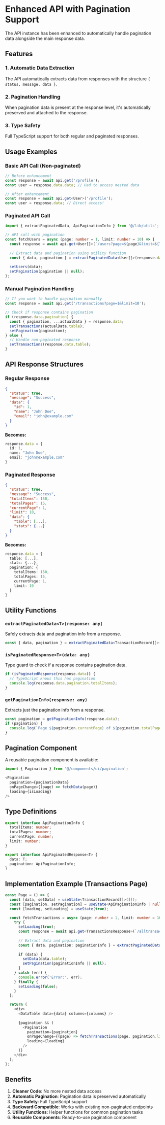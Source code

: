# Enhanced API with Pagination Support

The API instance has been enhanced to automatically handle pagination data alongside the main response data.

## Features

### 1. **Automatic Data Extraction**
The API automatically extracts data from responses with the structure `{ status, message, data }`.

### 2. **Pagination Handling**
When pagination data is present at the response level, it's automatically preserved and attached to the response.

### 3. **Type Safety**
Full TypeScript support for both regular and paginated responses.

## Usage Examples

### Basic API Call (Non-paginated)
```typescript
// Before enhancement
const response = await api.get('/profile');
const user = response.data.data; // Had to access nested data

// After enhancement
const response = await api.get<User>('/profile');
const user = response.data; // Direct access!
```

### Paginated API Call
```typescript
import { extractPaginatedData, ApiPaginationInfo } from '@/lib/utils';

// API call with pagination
const fetchUsers = async (page: number = 1, limit: number = 10) => {
  const response = await api.get<User[]>(`/users?page=${page}&limit=${limit}`);
  
  // Extract data and pagination using utility function
  const { data, pagination } = extractPaginatedData<User[]>(response.data);
  
  setUsers(data);
  setPagination(pagination || null);
};
```

### Manual Pagination Handling
```typescript
// If you want to handle pagination manually
const response = await api.get('/transactions?page=1&limit=10');

// Check if response contains pagination
if (response.data.pagination) {
  const { pagination, ...actualData } = response.data;
  setTransactions(actualData.table);
  setPagination(pagination);
} else {
  // Handle non-paginated response
  setTransactions(response.data.table);
}
```

## API Response Structures

### Regular Response
```json
{
  "status": true,
  "message": "Success",
  "data": {
    "id": 1,
    "name": "John Doe",
    "email": "john@example.com"
  }
}
```

**Becomes:**
```typescript
response.data = {
  id: 1,
  name: "John Doe",
  email: "john@example.com"
}
```

### Paginated Response
```json
{
  "status": true,
  "message": "Success",
  "totalItems": 150,
  "totalPages": 15,
  "currentPage": 1,
  "limit": 10,
  "data": {
    "table": [...],
    "stats": {...}
  }
}
```

**Becomes:**
```typescript
response.data = {
  table: [...],
  stats: {...},
  pagination: {
    totalItems: 150,
    totalPages: 15,
    currentPage: 1,
    limit: 10
  }
}
```

## Utility Functions

### `extractPaginatedData<T>(response: any)`
Safely extracts data and pagination info from a response.

```typescript
const { data, pagination } = extractPaginatedData<TransactionRecord[]>(response.data);
```

### `isPaginatedResponse<T>(data: any)`
Type guard to check if a response contains pagination data.

```typescript
if (isPaginatedResponse(response.data)) {
  // TypeScript knows this has pagination
  console.log(response.data.pagination.totalItems);
}
```

### `getPaginationInfo(response: any)`
Extracts just the pagination info from a response.

```typescript
const pagination = getPaginationInfo(response.data);
if (pagination) {
  console.log(`Page ${pagination.currentPage} of ${pagination.totalPages}`);
}
```

## Pagination Component

A reusable pagination component is available:

```typescript
import { Pagination } from '@/components/ui/pagination';

<Pagination
  pagination={paginationData}
  onPageChange={(page) => fetchData(page)}
  loading={isLoading}
/>
```

## Type Definitions

```typescript
export interface ApiPaginationInfo {
  totalItems: number;
  totalPages: number;
  currentPage: number;
  limit: number;
}

export interface ApiPaginatedResponse<T> {
  data: T;
  pagination: ApiPaginationInfo;
}
```

## Implementation Example (Transactions Page)

```typescript
const Page = () => {
  const [data, setData] = useState<TransactionRecord[]>([]);
  const [pagination, setPagination] = useState<ApiPaginationInfo | null>(null);
  const [loading, setLoading] = useState(true);

  const fetchTransactions = async (page: number = 1, limit: number = 10) => {
    try {
      setLoading(true);
      const response = await api.get<TransactionsResponse>(`/alltransaction?page=${page}&limit=${limit}`);
      
      // Extract data and pagination
      const { data, pagination: paginationInfo } = extractPaginatedData<TransactionsResponse>(response.data);
      
      if (data) {
        setData(data.table);
        setPagination(paginationInfo || null);
      }
    } catch (err) {
      console.error('Error:', err);
    } finally {
      setLoading(false);
    }
  };

  return (
    <div>
      <DataTable data={data} columns={columns} />
      
      {pagination && (
        <Pagination
          pagination={pagination}
          onPageChange={(page) => fetchTransactions(page, pagination.limit)}
          loading={loading}
        />
      )}
    </div>
  );
};
```

## Benefits

1. **Cleaner Code**: No more nested data access
2. **Automatic Pagination**: Pagination data is preserved automatically
3. **Type Safety**: Full TypeScript support
4. **Backward Compatible**: Works with existing non-paginated endpoints
5. **Utility Functions**: Helper functions for common pagination tasks
6. **Reusable Components**: Ready-to-use pagination component
